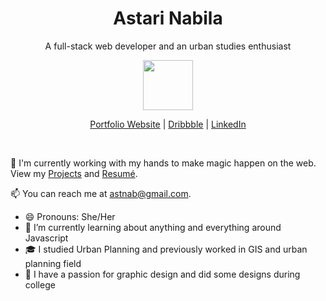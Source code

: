 

<p align="center">
  <h1 align="center">Astari Nabila</h1>
  <p align="center">A full-stack web developer and an urban studies enthusiast</p>
</p>

<p align="center"><img src="https://i.imgur.com/va6RopC.png" width="80" height="80"></p>

<p align="center">
  <a href="https://astnab.vercel.app/" target="_blank">Portfolio Website</a> | 
    <a href="https://dribbble.com/astnab/" target="_blank">Dribbble</a> | 
  <a href="https://linkedin.com/in/astarinabila" target="_blank">LinkedIn</a>
</p>

<br />

💫 I'm currently working with my hands to make magic happen on the web. View my [Projects](https://astnab.vercel.app/#projects) and [Resumé](https://read.cv/astnab).

📫 You can reach me at astnab@gmail.com.

- 😄 Pronouns: She/Her
- 🌱 I’m currently learning about anything and everything around Javascript 
- 🎓 I studied Urban Planning and previously worked in GIS and urban planning field
- 🎨 I have a passion for graphic design and did some designs during college
